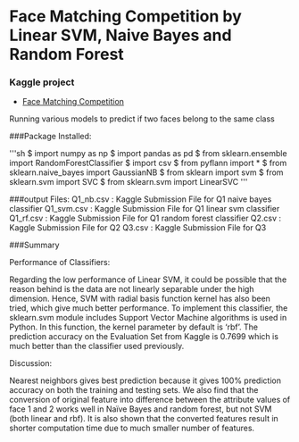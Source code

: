 # Face Matching Competition by Linear SVM, Naive Bayes and Random Forest

### Kaggle project 
* [Face Matching Competition]

[Face Matching Competition]:<https://kaggle.com/join/cs498dfhw3>

Running various models to predict if two faces belong to the same class


###Package Installed:

'''sh
$ import numpy as np 
$ import pandas as pd
$ from sklearn.ensemble import RandomForestClassifier
$ import csv
$ from pyflann import *
$ from sklearn.naive_bayes import GaussianNB
$ from sklearn import svm
$ from sklearn.svm import SVC
$ from sklearn.svm import LinearSVC
'''

###output Files:
Q1_nb.csv : Kaggle Submission File for Q1 naive bayes classifier
Q1_svm.csv : Kaggle Submission File for Q1 linear svm classifier
Q1_rf.csv : Kaggle Submission File for Q1 random forest classifier
Q2.csv : Kaggle Submission File for Q2
Q3.csv : Kaggle Submission File for Q3

###Summary

Performance of Classifiers:

Regarding the low performance of Linear SVM, it could be possible that the reason behind is the data are not linearly separable under the high dimension. Hence, SVM with radial basis function kernel has also been tried, which give much better performance. To implement this classifier, the sklearn.svm module includes Support Vector Machine algorithms is used in Python. In this function, the kernel parameter by default is ‘rbf’. The prediction accuracy on the Evaluation Set from Kaggle is 0.7699 which is much better than the classifier used previously.

Discussion:

Nearest neighbors gives best prediction because it gives 100% prediction accuracy on both the training and testing sets. We also find that the conversion of original feature into difference between the attribute values of face 1 and 2 works well in Naïve Bayes and random forest, but not SVM (both linear and rbf). It is also shown that the converted features result in shorter computation time due to much smaller number of features.